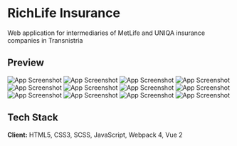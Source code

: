 # RichLife Insurance

Web application for intermediaries of MetLife and UNIQA insurance companies in Transnistria

## Preview

![App Screenshot](http://danilarose.net/preview-projects/richLife_insurance/home_author.jpg)
![App Screenshot](http://danilarose.net/preview-projects/richLife_insurance/home_unauthor.jpg)
![App Screenshot](http://danilarose.net/preview-projects/richLife_insurance/img25.jpg)
![App Screenshot](http://danilarose.net/preview-projects/richLife_insurance/img26.jpg)
![App Screenshot](http://danilarose.net/preview-projects/richLife_insurance/img27.jpg)
![App Screenshot](http://danilarose.net/preview-projects/richLife_insurance/img28.jpg)
![App Screenshot](http://danilarose.net/preview-projects/richLife_insurance/img29.jpg)
![App Screenshot](http://danilarose.net/preview-projects/richLife_insurance/img30.jpg)
![App Screenshot](http://danilarose.net/preview-projects/richLife_insurance/img31.jpg)
![App Screenshot](http://danilarose.net/preview-projects/richLife_insurance/img32.jpg)
![App Screenshot](http://danilarose.net/preview-projects/richLife_insurance/popup.jpg)
![App Screenshot](http://danilarose.net/preview-projects/richLife_insurance/signIn_page.jpg)


## Tech Stack 

**Client:** HTML5, CSS3, SCSS, JavaScript, Webpack 4, Vue 2
